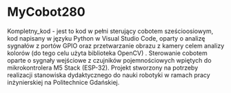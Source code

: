 # MyCobot280
Kompletny_kod - jest to kod w pełni sterujący cobotem sześcioosiowym, kod napisany w języku Python w Visual Studio Code, oparty o analizę sygnałów z portów GPIO oraz przetwarzanie obrazu z kamery celem analizy kolorów (do tego celu użyta biblioteka OpenCV) . Sterowanie
cobotem oparte o sygnały wejściowe z czujników pojemnościowych wpiętych do mikrokontrolera M5 Stack (ESP-32). Projekt stworzony na potrzeby realizacji stanowiska dydaktycznego do nauki robotyki w ramach pracy inżynierskiej na Politechnice Gdańskiej.
